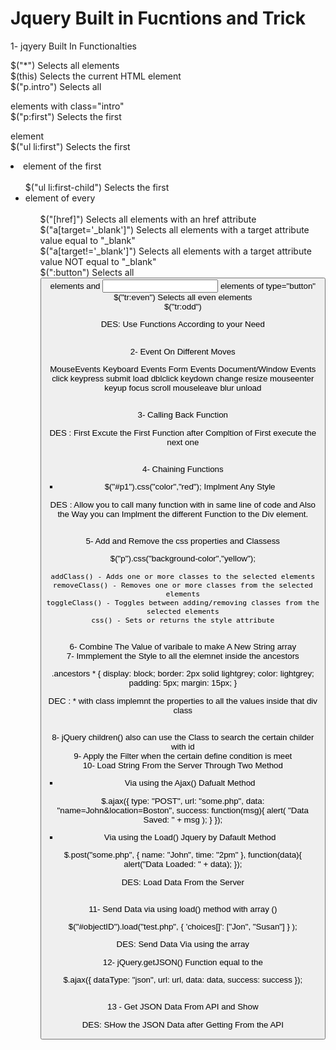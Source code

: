 
# Jquery Built in Fucntions and Trick 

1- jqyery Built In Functionalties 


$("*") 	Selects all elements 	
$(this) 	Selects the current HTML element 	
$("p.intro") 	Selects all <p> elements with class="intro" 	
$("p:first") 	Selects the first <p> element 	
$("ul li:first") 	Selects the first <li> element of the first <ul> 	
$("ul li:first-child") 	Selects the first <li> element of every <ul> 	
$("[href]") 	Selects all elements with an href attribute 	
$("a[target='_blank']") 	Selects all <a> elements with a target attribute value equal to "_blank" 	
$("a[target!='_blank']") 	Selects all <a> elements with a target attribute value NOT equal to "_blank" 	
$(":button") 	Selects all <button> elements and <input> elements of type="button" 	
$("tr:even") 	Selects all even <tr> elements 	
$("tr:odd")

DES: Use Functions According to your Need   

<br>
2- Event On Different Moves 

MouseEvents Keyboard Events   Form Events  Document/Window Events
click 		keypress 	           submit 		load
dblclick 	keydown 	           change 		resize
mouseenter 	keyup 		         focus 	   	scroll
mouseleave 	                   blur 	   	unload



<br>
3- Calling Back Function 
 
 <script>
$(document).ready(function(){
  $("button").click(function(){
    $("p").hide("slow",function(){
      alert("The paragraph is now hidden");
    });
  });
});
</script>

DES : First Excute the First Function after Compltion of First execute the next one 

<br>
4- Chaining Functions 

-  $("#p1").css("color","red"); Implment Any Style

<script>
$(document).ready(function()
  {
  $("button").click(function(){
    $("#p1").css("color","red").slideUp(2000).slideDown(2000);
  });
});
</script>

DES : Allow you to call many function with in same line of code and Also the Way you can Implment the different Function to the Div element.


<br>
5- Add and Remove the css properties and Classess

$("p").css("background-color","yellow"); 


    addClass() - Adds one or more classes to the selected elements
    removeClass() - Removes one or more classes from the selected elements
    toggleClass() - Toggles between adding/removing classes from the selected elements
    css() - Sets or returns the style attribute
    
    

<br>
6- Combine The Value of varibale to make A New String array

<script>
    var text ="Hasnain";
        text +="Haider";
        text +="khan";
        text +="niazi";
        alert(text);

</script>

<br>
7- Immplement the Style to all the elemnet inside the ancestors 

.ancestors *
{ 
display: block;
border: 2px solid lightgrey;
color: lightgrey;
padding: 5px;
margin: 15px;
}

DEC : * with class implemnt the properties to all the values inside that div class 

<br>
8- jQuery children() also can use the Class to search the certain childer with id 

<script>
$(document).ready(function(){
  $("div").children("p.1").css({"color":"red","border":"2px solid red"});
});
</script>



<br>
9- Apply the Filter when the certain define condition is meet 

<script>
$(document).ready(function(){
  $("p").eq(1).css("background-color","yellow");
});
</script>
<script>
$(document).ready(function(){
  $("p").not(".intro").css("background-color","yellow");
});
</script>
<script>
$(document).ready(function(){
  $("div p").first().css("background-color","yellow");
});
</script>
<script>
$(document).ready(function(){
  $("div p").last().css("background-color","yellow");
});
</script>


<br>
10- Load String From the Server Through Two Method 

- Via using the Ajax() Dafualt Method

$.ajax({
   type: "POST",
   url: "some.php",
   data: "name=John&location=Boston",
   success: function(msg){
     alert( "Data Saved: " + msg );
   }
 }); 
 
 
- Via using the Load() Jquery by Dafault Method 

$.post("some.php", { name: "John", time: "2pm" },
   function(data){
     alert("Data Loaded: " + data);
   });
   
  DES: Load Data From the Server 

<br>
11- Send Data via using load() method with array ()

$("#objectID").load("test.php", { 'choices[]': ["Jon", "Susan"] } );

DES: Send Data Via using the array 


12- jQuery.getJSON()  Function equal to the 

$.ajax({
dataType: "json",
url: url,
data: data,
success: success
});

<br>
13 - Get JSON Data From API and Show 

<!doctype html>
<html lang="en">
    <head>
        <meta charset="utf-8">
        <title>jQuery.getJSON demo</title>
        <style>
            img {
                height: 100px;
                float: left;
            }
        </style>
        <script src="//code.jquery.com/jquery-1.10.2.js"></script>
    </head>
    <body>
        <div id="images"></div>
        <script>
            (function() {
                var flickerAPI = "http://api.flickr.com/services/feeds/photos_public.gne?jsoncallback=?";
                $.getJSON( flickerAPI, {
                    tags: "mount rainier",
                    tagmode: "any",
                    format: "json"
                })
                .done(function( data ) {
                    $.each( data.items, function( i, item ) {
                        $( "<img>" ).attr( "src", item.media.m ).appendTo( "#images" );
                        if ( i === 100 ) {
                            return false;
                        }
                    });
                });
            })();
        </script>
    </body>
</html>

DES: SHow the JSON Data after Getting From the API 
